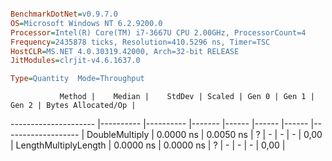 ```ini

BenchmarkDotNet=v0.9.7.0
OS=Microsoft Windows NT 6.2.9200.0
Processor=Intel(R) Core(TM) i7-3667U CPU 2.00GHz, ProcessorCount=4
Frequency=2435878 ticks, Resolution=410.5296 ns, Timer=TSC
HostCLR=MS.NET 4.0.30319.42000, Arch=32-bit RELEASE
JitModules=clrjit-v4.6.1637.0

Type=Quantity  Mode=Throughput  

```
               Method |    Median |    StdDev | Scaled | Gen 0 | Gen 1 | Gen 2 | Bytes Allocated/Op |
--------------------- |---------- |---------- |------- |------ |------ |------ |------------------- |
       DoubleMultiply | 0.0000 ns | 0.0050 ns |      ? |     - |     - |     - |               0,00 |
 LengthMultiplyLength | 0.0000 ns | 0.0000 ns |      ? |     - |     - |     - |               0,00 |
